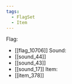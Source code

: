 ```yaml
---
tags:
  - FlagSet
  - Item
---
```

Flag:
- [[flag_10706]]
Sound:
- [[sound_44]]
- [[sound_43]]
- [[sound_17]]
Item:
- [[item_378]]
